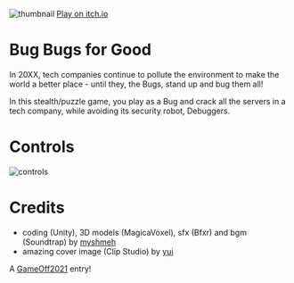 ![thumbnail](https://img.itch.zone/aW1hZ2UvMTI5NTYwNi83NTY0NDA1LnBuZw==/original/qcdAq0.png)
[Play on itch.io](https://myshmeh.itch.io/bug-bugs-for-good)

# Bug Bugs for Good
In 20XX, tech companies continue to pollute the environment to make the world a better place - until they, the Bugs, stand up and bug them all!

In this stealth/puzzle game, you play as a Bug and crack all the servers in a tech company, while avoiding its security robot, Debuggers.

# Controls
![controls](https://img.itch.zone/aW1nLzc1NjQzNDUucG5n/original/oSQaoJ.png)

# Credits
- coding (Unity), 3D models (MagicaVoxel), sfx (Bfxr) and bgm (Soundtrap) by [myshmeh](https://twitter.com/myshmeh)
- amazing cover image (Clip Studio) by [yui](https://twitter.com/misumiyui41)

A [GameOff2021](https://itch.io/jam/game-off-2021) entry!